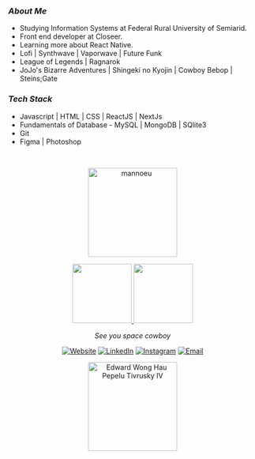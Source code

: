 <h3><i>About Me</i></h3>

- Studying Information Systems at Federal Rural University of Semiarid.
- Front end developer at Closeer.
- Learning more about React Native.
- Lofi | Synthwave | Vaporwave | Future Funk
- League of Legends | Ragnarok
- JoJo's Bizarre Adventures | Shingeki no Kyojin | Cowboy Bebop | Steins;Gate

<h3><i>Tech Stack</i></h3>

- Javascript | HTML | CSS | ReactJS | NextJs
- Fundamentals of Database - MySQL | MongoDB | SQlite3
- Git
- Figma | Photoshop

<br/>

<a href="https://github.com/mannoeu">
  <p align="center"><img height="180em" src="https://github-readme-streak-stats.herokuapp.com/?user=mannoeu&theme=synthwave" alt="mannoeu" /></p>
  <p align="center">
    <img height="120em" src="https://github-readme-stats.vercel.app/api?username=mannoeu&theme=synthwave&show_icons=true" />
    <img height="120em" src="https://github-readme-stats.vercel.app/api/top-langs/?username=mannoeu&theme=synthwave&layout=compact" />
  </p>
</a>

<p align="center"><i>See you space cowboy</i></p>

<p align="center">
<a href="https://mannoeu-about-me.netlify.app/"><img alt="Website" src="https://img.shields.io/badge/Website-mannoeu-blue?style=flat-square&logo=google-chrome"></a>
<a href="https://www.linkedin.com/in/emmanuel-messias-535621127/"><img alt="LinkedIn" src="https://img.shields.io/badge/LinkedIn-Emmanuel%20Messias%20-blue?style=flat-square&logo=linkedin"></a>
<a href="https://www.instagram.com/manno_eu"><img alt="Instagram" src="https://img.shields.io/badge/Instagram-manno__eu-blue?style=flat-square&logo=instagram"></a>
<a href="mailto:emmanuel_costasilva@hotmail.com"><img alt="Email" src="https://img.shields.io/badge/Email-emmanuel__costasilva@hotmail.com-blue?style=flat-square&logo=gmail"></a>
</p>

<p align="center">
<img height="180em" src="https://media0.giphy.com/media/udhngZK2IFTc4/giphy.gif" alt="Edward Wong Hau Pepelu Tivrusky IV" />
</p>
